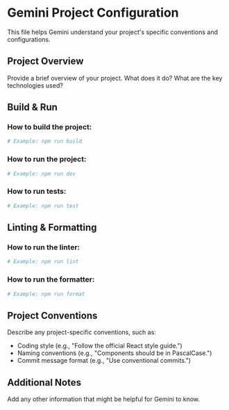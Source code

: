 # Gemini Project Configuration

This file helps Gemini understand your project's specific conventions and configurations.

## Project Overview

Provide a brief overview of your project. What does it do? What are the key technologies used?

## Build & Run

### How to build the project:
```bash
# Example: npm run build
```

### How to run the project:
```bash
# Example: npm run dev
```

### How to run tests:
```bash
# Example: npm run test
```

## Linting & Formatting

### How to run the linter:
```bash
# Example: npm run lint
```

### How to run the formatter:
```bash
# Example: npm run format
```

## Project Conventions

Describe any project-specific conventions, such as:
- Coding style (e.g., "Follow the official React style guide.")
- Naming conventions (e.g., "Components should be in PascalCase.")
- Commit message format (e.g., "Use conventional commits.")

## Additional Notes

Add any other information that might be helpful for Gemini to know.

